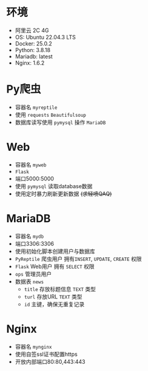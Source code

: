# 环境
- 阿里云 2C 4G
- OS: Ubuntu 22.04.3 LTS
- Docker: 25.0.2
- Python: 3.8.18
- Mariadb: latest
- Nginx: 1.6.2

# Py爬虫  

- 容器名 `myreptile`  
- 使用 `requests` `Beautifulsoup`  
- 数据库读写使用 `pymysql` 操作 `MariaDB`    


# Web  

- 容器名 `myweb`
- `Flask`  
- 端口5000:5000  
- 使用 `pymysql` 读取database数据 
- 使用定时暴力刷新更新数据 ~~(求轻喷QAQ)~~  

# MariaDB  

- 容器名 `mydb`
- 端口3306:3306  
- 使用初始化脚本创建用户与数据库  
- `PyReptile` 爬虫用户 拥有`INSERT`, `UPDATE`, `CREATE` 权限  
- `Flask` Web用户 拥有 `SELECT` 权限  
- `ops` 管理员用户  
- 数据表 `news`
  - `title` 存放标题信息 `TEXT` 类型
  - `turl` 存放URL `TEXT` 类型
  - `id` 主键，确保无重复记录
 
# Nginx  

- 容器名 `mynginx`
- 使用自签ssl证书配置https  
- 开放内部端口80:80,443:443  
